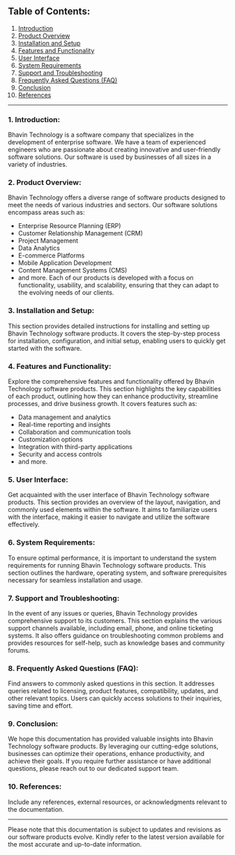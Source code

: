 ## Table of Contents:
1. [Introduction](#1-introduction)
2. [Product Overview](#2-product-overview)
3. [Installation and Setup](#3-installation-and-setup)
4. [Features and Functionality](#4-features-and-functionality)
5. [User Interface](#5-user-interface)
6. [System Requirements](#6-system-requirements)
7. [Support and Troubleshooting](#7-support-and-troubleshooting)
8. [Frequently Asked Questions (FAQ)](#8-frequently-asked-questions-faq)
9. [Conclusion](#9-conclusion)
10. [References](#10-references)

---

### 1. Introduction:
Bhavin Technology is a software company that specializes in the development of enterprise software. We have a team of experienced engineers who are passionate about creating innovative and user-friendly software solutions. Our software is used by businesses of all sizes in a variety of industries.

### 2. Product Overview:
Bhavin Technology offers a diverse range of software products designed to meet the needs of various industries and sectors. Our software solutions encompass areas such as:
- Enterprise Resource Planning (ERP)
- Customer Relationship Management (CRM)
- Project Management
- Data Analytics
- E-commerce Platforms
- Mobile Application Development
- Content Management Systems (CMS)
- and more.
Each of our products is developed with a focus on functionality, usability, and scalability, ensuring that they can adapt to the evolving needs of our clients.

### 3. Installation and Setup:
This section provides detailed instructions for installing and setting up Bhavin Technology software products. It covers the step-by-step process for installation, configuration, and initial setup, enabling users to quickly get started with the software.

### 4. Features and Functionality:
Explore the comprehensive features and functionality offered by Bhavin Technology software products. This section highlights the key capabilities of each product, outlining how they can enhance productivity, streamline processes, and drive business growth. It covers features such as:
- Data management and analytics
- Real-time reporting and insights
- Collaboration and communication tools
- Customization options
- Integration with third-party applications
- Security and access controls
- and more.

### 5. User Interface:
Get acquainted with the user interface of Bhavin Technology software products. This section provides an overview of the layout, navigation, and commonly used elements within the software. It aims to familiarize users with the interface, making it easier to navigate and utilize the software effectively.

### 6. System Requirements:
To ensure optimal performance, it is important to understand the system requirements for running Bhavin Technology software products. This section outlines the hardware, operating system, and software prerequisites necessary for seamless installation and usage.

### 7. Support and Troubleshooting:
In the event of any issues or queries, Bhavin Technology provides comprehensive support to its customers. This section explains the various support channels available, including email, phone, and online ticketing systems. It also offers guidance on troubleshooting common problems and provides resources for self-help, such as knowledge bases and community forums.

### 8. Frequently Asked Questions (FAQ):
Find answers to commonly asked questions in this section. It addresses queries related to licensing, product features, compatibility, updates, and other relevant topics. Users can quickly access solutions to their inquiries, saving time and effort.

### 9. Conclusion:
We hope this documentation has provided valuable insights into Bhavin Technology software products. By leveraging our cutting-edge solutions, businesses can optimize their operations, enhance productivity, and achieve their goals. If you require further assistance or have additional questions, please reach out to our dedicated support team.

### 10. References:
Include any references, external resources, or acknowledgments relevant to the documentation.

---

Please note that this documentation is subject to updates and revisions as our software products evolve. Kindly refer to the latest version available for the most accurate and up-to-date information.
